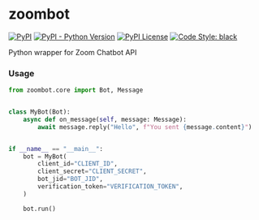 # zoombot

[![PyPI](https://img.shields.io/pypi/v/zoombot)](https://pypi.org/project/zoombot/)
[![PyPI - Python Version](https://img.shields.io/pypi/pyversions/zoombot)](https://pypi.org/project/zoombot/)
[![PyPI License](https://img.shields.io/pypi/l/zoombot)](https://pypi.org/project/zoombot/)
[![Code Style: black](https://img.shields.io/badge/code%20style-black-000000.svg)](https://github.com/psf/black/)

Python wrapper for Zoom Chatbot API

### Usage
```python
from zoombot.core import Bot, Message


class MyBot(Bot):
    async def on_message(self, message: Message):
        await message.reply("Hello", f"You sent {message.content}")


if __name__ == "__main__":
    bot = MyBot(
        client_id="CLIENT_ID",
        client_secret="CLIENT_SECRET",
        bot_jid="BOT_JID",
        verification_token="VERIFICATION_TOKEN",
    )

    bot.run()
```
